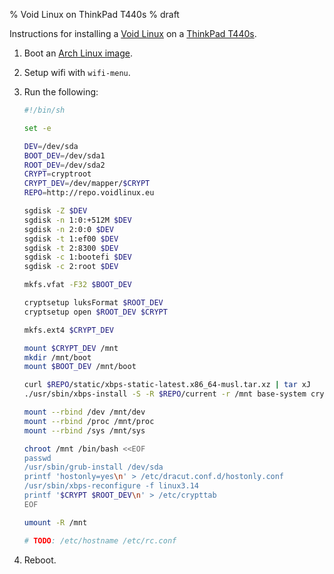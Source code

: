 % Void Linux on ThinkPad T440s
% draft

Instructions for installing a [Void Linux][] on a [ThinkPad T440s][t440s].

1. Boot an [Arch Linux image][arch].
2. Setup wifi with `wifi-menu`.
3. Run the following:

    ```sh
    #!/bin/sh

    set -e

    DEV=/dev/sda
    BOOT_DEV=/dev/sda1
    ROOT_DEV=/dev/sda2
    CRYPT=cryptroot
    CRYPT_DEV=/dev/mapper/$CRYPT
    REPO=http://repo.voidlinux.eu

    sgdisk -Z $DEV
    sgdisk -n 1:0:+512M $DEV
    sgdisk -n 2:0:0 $DEV
    sgdisk -t 1:ef00 $DEV
    sgdisk -t 2:8300 $DEV
    sgdisk -c 1:bootefi $DEV
    sgdisk -c 2:root $DEV

    mkfs.vfat -F32 $BOOT_DEV

    cryptsetup luksFormat $ROOT_DEV
    cryptsetup open $ROOT_DEV $CRYPT

    mkfs.ext4 $CRYPT_DEV

    mount $CRYPT_DEV /mnt
    mkdir /mnt/boot
    mount $BOOT_DEV /mnt/boot

    curl $REPO/static/xbps-static-latest.x86_64-musl.tar.xz | tar xJ
    ./usr/sbin/xbps-install -S -R $REPO/current -r /mnt base-system cryptsetup

    mount --rbind /dev /mnt/dev
    mount --rbind /proc /mnt/proc
    mount --rbind /sys /mnt/sys

    chroot /mnt /bin/bash <<EOF
    passwd
    /usr/sbin/grub-install /dev/sda
    printf 'hostonly=yes\n' > /etc/dracut.conf.d/hostonly.conf
    /usr/sbin/xbps-reconfigure -f linux3.14
    printf '$CRYPT $ROOT_DEV\n' > /etc/crypttab
    EOF

    umount -R /mnt

    # TODO: /etc/hostname /etc/rc.conf
    ```
5. Reboot.

[Void Linux]: http://voidlinux.eu/
[t440s]: http://shop.lenovo.com/us/en/laptops/thinkpad/t-series/t440s/
[arch]: https://www.archlinux.org/download/
